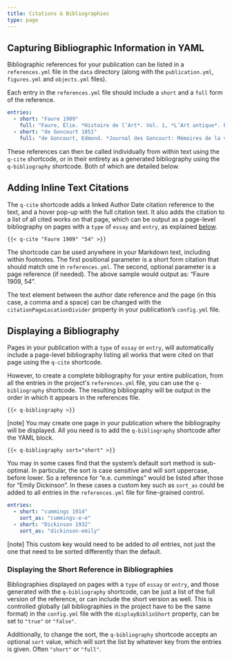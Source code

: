 ```yaml
---
title: Citations & Bibliographies
type: page
---
```




## Capturing Bibliographic Information in YAML

Bibliographic references for your publication can be listed in a `references.yml` file in the `data` directory (along with the `publication.yml`, `figures.yml` and `objects.yml` files).

Each entry in the `references.yml` file should include a `short` and a `full` form of the reference.

```yaml
entries:
  - short: "Faure 1909"
    full: "Faure, Élie. *Histoire de l’Art*. Vol. 1, *L’Art antique*. Paris: Gallimard, 1909"
  - short: "de Goncourt 1851"
    full: "de Goncourt, Edmond. *Journal des Goncourt: Mémoires de la vie littéraire.* Paris; G. Charpentier et cie, 1851."
```

These references can then be called individually from within text using the `q-cite` shortcode, or in their entirety as a generated bibliography using the `q-bibliography` shortcode. Both of which are detailed below.

## Adding Inline Text Citations

The `q-cite` shortcode adds a linked Author Date citation reference to the text, and a hover pop-up with the full citation text. It also adds the citation to a list of all cited works on that page, which can be output as a page-level bibliography on pages with a `type` of `essay` and `entry`, as explained [below](#displaying-a-bibliography).

```
{{< q-cite "Faure 1909" "54" >}}
```
The shortcode can be used anywhere in your Markdown text, including within footnotes. The first positional parameter is a short form citation that should match one in `references.yml`. The second, optional parameter is a page reference (if needed). The above sample would output as: “Faure 1909, 54”.

The text element between the author date reference and the page (in this case, a comma and a space) can be changed with the `citationPageLocationDivider` property in your publication’s `config.yml` file.

## Displaying a Bibliography

Pages in your publication with a `type` of `essay` or `entry`, will automatically include a page-level bibliography listing all works that were cited on that page using the `q-cite` shortcode.

However, to create a complete bibliography for your entire publication, from all the entries in the project's `references.yml` file, you can use the `q-bibliography` shortcode. The resulting bibliography will be output in the order in which it appears in the references file.

```
{{< q-bibliography >}}
```
[note] You may create one page in your publication where the bibliography will be displayed. All you need is to add the `q-bibliography` shortcode after the YAML block.

```
{{< q-bibliography sort="short" >}}
```

You may in some cases find that the system’s default sort method is sub-optimal. In particular, the sort is case sensitive and will sort uppercase, before lower. So a reference for “e.e. cummings” would be listed after those for “Emily Dickinson”. In these cases a custom key such as `sort_as` could be added to all entries in the `references.yml` file for fine-grained control.

```yaml
entries:
  - short: "cummings 1914"
    sort_as: "cummings-e-e"
  - short: "Dickinson 1932"
    sort_as: "dickinson-emily"
```
[note] This custom key would need to be added to *all* entries, not just the one that need to be sorted differently than the default.

### Displaying the Short Reference in Bibliographies

Bibliographies displayed on pages with a `type` of `essay` or `entry`, and those generated with the `q-bibliography` shortcode, can be just a list of the full version of the reference, or can include the short version as well. This is controlled globally (all bibliographies in the project have to be the same format) in the `config.yml` file with the `displayBiblioShort` property, can be set to `"true"` or `"false"`.

Additionally, to change the sort, the `q-bibliography` shortcode accepts an optional `sort` value, which will sort the list by whatever key from the entries is given. Often `"short"` or `"full"`.
